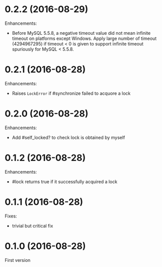 # 0.2.2 (2016-08-29)

Enhancements:

* Before MySQL 5.5.8, a negative timeout value did not mean infinite timeout on platforms except Windows. Apply large number of timeout (4294967295) if timeout < 0 is given to support infinite timeout spuriously for MySQL < 5.5.8.

# 0.2.1 (2016-08-28)

Enhancements:

* Raises `LockError` if #synchronize failed to acquore a lock

# 0.2.0 (2016-08-28)

Enhancements:

* Add #self_locked? to check lock is obtained by myself

# 0.1.2 (2016-08-28)

Enhancements:

* #lock returns true if it successfully acquired a lock

# 0.1.1 (2016-08-28)

Fixes:

* trivial but critical fix

# 0.1.0 (2016-08-28)

First version


